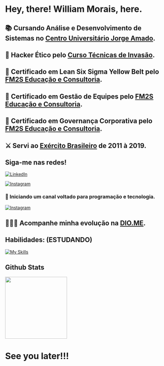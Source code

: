 # Hey, there! William Morais, here.

## 📚 Cursando Análise e Desenvolvimento de Sistemas no [Centro Universitário Jorge Amado](https://www.unijorge.edu.br/).

## 🎩 Hacker Ético pelo [Curso Técnicas de Invasão](https://sl.tecnicasdeinvasao.com/).

## 🥋 Certificado em Lean Six Sigma Yellow Belt pelo [FM2S Educação e Consultoria](https://ead.fm2s.com.br/).

## 🧱 Certificado em Gestão de Equipes pelo [FM2S Educação e Consultoria](https://ead.fm2s.com.br/).

## 🤵 Certificado em Governança Corporativa pelo [FM2S Educação e Consultoria](https://ead.fm2s.com.br/).

## ⚔ Servi ao [Exército Brasileiro](https://www.eb.mil.br/) de 2011 à 2019.

## Siga-me nas redes!

[![LinkedIn](https://img.shields.io/badge/LinkedIn-000?style=for-the-badge&logo=linkedin&logoColor=0E76A8)](https://www.linkedin.com/in/william-morais-19b199151/) 

[![Instagram](https://img.shields.io/badge/Instagram-000?style=for-the-badge&logo=instagram&logoColor=#cc16a8)](https://www.instagram.com/wl.williamlenon/)

### 🚀 Iniciando um canal voltado para programação e tecnologia.

[![Instagram](https://img.shields.io/badge/Instagram-000?style=for-the-badge&logo=instagram&logoColor=#cc16a8)](https://www.instagram.com/simplecode.me/)

## 🏃🏽‍♂️ Acompanhe minha evolução na [DIO.ME](https://www.dio.me/users/wl_williamlenon).

## Habilidades: (ESTUDANDO)

[![My Skills](https://skillicons.dev/icons?i=java,html,css,git,github,python&theme=dark)](https://skillicons.dev)

## Github Stats

  <a href="https://github.com/Schadelkonig">
    <img height="200em" src="https://github-readme-stats-sigma-five.vercel.app/api?username=Schadelkonig&show_icons=true&theme=tokyonight"/>
    
  </a>

# See you later!!!
